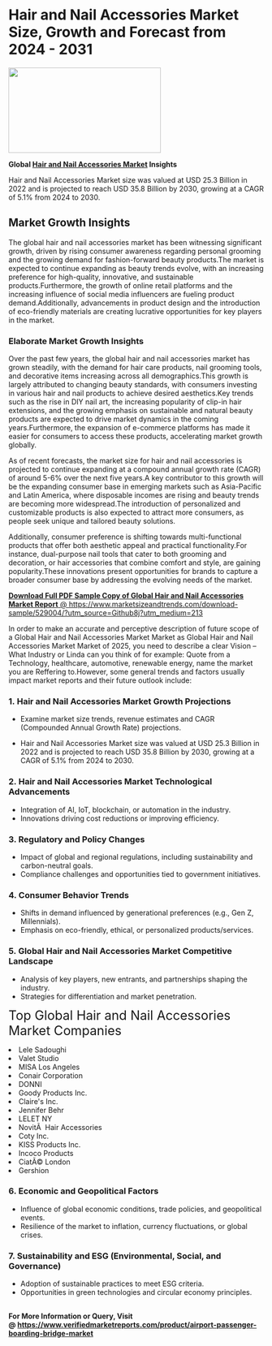 <H1>Hair and Nail Accessories Market Size, Growth and Forecast from 2024 - 2031</H1><img class="aligncenter size-medium wp-image-584254" src="https://thirdeyenews.in/wp-content/uploads/2024/09/Global-Market-Research-300x168.jpeg" alt="" width="300" height="168" /><p><strong>Global&nbsp;<a href="https://www.marketsizeandtrends.com/download-sample/529004/?utm_source=Github8j?utm_medium=213">Hair and Nail Accessories Market</a> Insights</strong></p><p>Hair and Nail Accessories Market size was valued at USD 25.3 Billion in 2022 and is projected to reach USD 35.8 Billion by 2030, growing at a CAGR of 5.1% from 2024 to 2030.</p><p><h2>Market Growth Insights</h2> <p>The global hair and nail accessories market has been witnessing significant growth, driven by rising consumer awareness regarding personal grooming and the growing demand for fashion-forward beauty products.The market is expected to continue expanding as beauty trends evolve, with an increasing preference for high-quality, innovative, and sustainable products.Furthermore, the growth of online retail platforms and the increasing influence of social media influencers are fueling product demand.Additionally, advancements in product design and the introduction of eco-friendly materials are creating lucrative opportunities for key players in the market.</p> <p><a href="#"></a></p> <h3>Elaborate Market Growth Insights</h3> <p>Over the past few years, the global hair and nail accessories market has grown steadily, with the demand for hair care products, nail grooming tools, and decorative items increasing across all demographics.This growth is largely attributed to changing beauty standards, with consumers investing in various hair and nail products to achieve desired aesthetics.Key trends such as the rise in DIY nail art, the increasing popularity of clip-in hair extensions, and the growing emphasis on sustainable and natural beauty products are expected to drive market dynamics in the coming years.Furthermore, the expansion of e-commerce platforms has made it easier for consumers to access these products, accelerating market growth globally.</p> <p>As of recent forecasts, the market size for hair and nail accessories is projected to continue expanding at a compound annual growth rate (CAGR) of around 5-6% over the next five years.A key contributor to this growth will be the expanding consumer base in emerging markets such as Asia-Pacific and Latin America, where disposable incomes are rising and beauty trends are becoming more widespread.The introduction of personalized and customizable products is also expected to attract more consumers, as people seek unique and tailored beauty solutions.</p> <p>Additionally, consumer preference is shifting towards multi-functional products that offer both aesthetic appeal and practical functionality.For instance, dual-purpose nail tools that cater to both grooming and decoration, or hair accessories that combine comfort and style, are gaining popularity.These innovations present opportunities for brands to capture a broader consumer base by addressing the evolving needs of the market.</p> <p><a href="#"></p><p><span class=""><strong>Download Full PDF Sample Copy of Global Hair and Nail Accessories Market Report</strong> @ <a href="https://www.marketsizeandtrends.com/download-sample/529004/?utm_source=Github8j?utm_medium=213" target="_blank">https://www.marketsizeandtrends.com/download-sample/529004/?utm_source=Github8j?utm_medium=213</a></span></p><p>In order to make an accurate and perceptive description of future scope of a Global&nbsp;Hair and Nail Accessories Market Market as Global&nbsp;Hair and Nail Accessories Market Market of 2025, you need to describe a clear Vision &ndash; What Industry or Linda can you think of for example: Quote from a Technology, healthcare, automotive, renewable energy, name the market you are Reffering to.However, some general trends and factors usually impact market reports and their future outlook include:</p><h3>1.&nbsp;<strong>Hair and Nail Accessories Market Growth Projections</strong></h3><ul><li>Examine market size trends, revenue estimates and CAGR (Compounded Annual Growth Rate) projections.</li><li><p>Hair and Nail Accessories Market size was valued at USD 25.3 Billion in 2022 and is projected to reach USD 35.8 Billion by 2030, growing at a CAGR of 5.1% from 2024 to 2030.</p></li></ul><h3>2.&nbsp;<strong>Hair and Nail Accessories Market Technological Advancements</strong></h3><ul><li>Integration of AI, IoT, blockchain, or automation in the industry.</li><li>Innovations driving cost reductions or improving efficiency.</li></ul><h3>3.&nbsp;<strong>Regulatory and Policy Changes</strong></h3><ul><li>Impact of global and regional regulations, including sustainability and carbon-neutral goals.</li><li>Compliance challenges and opportunities tied to government initiatives.</li></ul><h3>4.&nbsp;<strong>Consumer Behavior Trends</strong></h3><ul><li>Shifts in demand influenced by generational preferences (e.g., Gen Z, Millennials).</li><li>Emphasis on eco-friendly, ethical, or personalized products/services.</li></ul><h3>5.&nbsp;<strong>Global Hair and Nail Accessories Market Competitive Landscape</strong></h3><ul><li>Analysis of key players, new entrants, and partnerships shaping the industry.</li><li>Strategies for differentiation and market penetration.</li></ul><p data-pm-slice="1 1 []"><span style="color: inherit; font-family: inherit; font-size: 25px;">Top Global Hair and Nail Accessories Market Companies</span></p><div class="" data-test-id=""><p><li>Lele Sadoughi</li><li> Valet Studio</li><li> MISA Los Angeles</li><li> Conair Corporation</li><li> DONNI</li><li> Goody Products Inc.</li><li> Claire's Inc.</li><li> Jennifer Behr</li><li> LELET NY</li><li> NovitÃ  Hair Accessories</li><li> Coty Inc.</li><li> KISS Products Inc.</li><li> Incoco Products</li><li> CiatÃ© London</li><li> Gershion</li></p></div><h3>6.&nbsp;<strong>Economic and Geopolitical Factors</strong></h3><ul><li>Influence of global economic conditions, trade policies, and geopolitical events.</li><li>Resilience of the market to inflation, currency fluctuations, or global crises.</li></ul><h3>7.&nbsp;<strong>Sustainability and ESG (Environmental, Social, and Governance)</strong></h3><ul><li>Adoption of sustainable practices to meet ESG criteria.</li><li>Opportunities in green technologies and circular economy principles.</li></ul><h2><strong style="font-size: 14px;">For More Information or Query, Visit @&nbsp;</strong><a style="background-color: #ffffff; font-size: 14px;" href="https://www.marketsizeandtrends.com/report/hair-and-nail-accessories-market/" target="_blank">https://www.verifiedmarketreports.com/product/airport-passenger-boarding-bridge-market</a></h2>